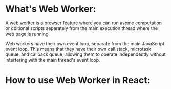 # What's Web Worker: 
A [web worker](https://developer.mozilla.org/en-US/docs/Web/API/Web_Workers_API/Using_web_workers) is a browser feature where you can run asome computation or dditional scripts separately from the main execution thread where the web page is running.

Web workers have their own event loop, separate from the main JavaScript event loop. This means that they have their own call stack, microtask queue, and callback queue, allowing them to operate independently without interfering with the main thread's event loop.

# How to use Web Worker in React: 

